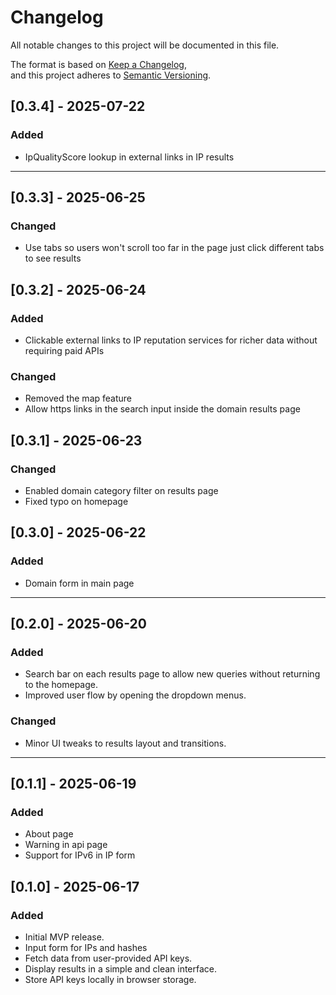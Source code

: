 # Changelog

All notable changes to this project will be documented in this file.

The format is based on [Keep a Changelog](https://keepachangelog.com/en/1.0.0/),  
and this project adheres to [Semantic Versioning](https://semver.org/).

## [0.3.4] - 2025-07-22
### Added
- IpQualityScore lookup in external links in IP results

---
## [0.3.3] - 2025-06-25
### Changed
- Use tabs so users won't scroll too far in the page just click different tabs to see results

## [0.3.2] - 2025-06-24
### Added
- Clickable external links to IP reputation services for richer data without requiring paid APIs

### Changed
- Removed the map feature
- Allow https links in the search input inside the domain results page

## [0.3.1] - 2025-06-23
### Changed
- Enabled domain category filter on results page
- Fixed typo on homepage

## [0.3.0] - 2025-06-22
### Added
- Domain form in main page

---- 

## [0.2.0] - 2025-06-20
### Added
- Search bar on each results page to allow new queries without returning to the homepage.
- Improved user flow by opening the dropdown menus.

### Changed
- Minor UI tweaks to results layout and transitions.

---
## [0.1.1] - 2025-06-19
### Added
- About page
- Warning in api page 
- Support for IPv6 in IP form

## [0.1.0] - 2025-06-17
### Added
- Initial MVP release.
- Input form for IPs and hashes
- Fetch data from user-provided API keys.
- Display results in a simple and clean interface.
- Store API keys locally in browser storage.

